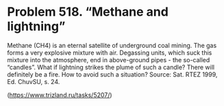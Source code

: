 # Problem 518. “Methane and lightning”

Methane (CH4) is an eternal satellite of underground coal mining. The gas forms a very explosive mixture with air. Degassing units, which suck this mixture into the atmosphere, end in above-ground pipes - the so-called “candles”. What if lightning strikes the plume of such a candle? There will definitely be a fire. How to avoid such a situation? Source: Sat. RTEZ 1999, Ed. ChuvSU, s. 24.

(https://www.trizland.ru/tasks/5207/)